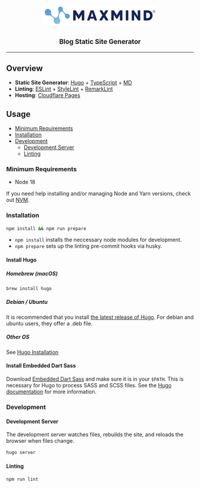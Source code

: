 <h2 align="center">
  <img
    alt="MaxMind"
    src="./assets/maxmind-logo.svg"
    width="300"
  />
  <br/>
  <br/>
  <small>Blog Static Site Generator</small>
</h3>

---

## Overview

- **Static Site Generator**: [Hugo](https://gohugo.io/) +
  [TypeScript](https://www.typescriptlang.org/) +
  [MD](https://www.markdownguide.org/)
- **Linting**: [ESLint](https://eslint.org/) +
  [StyleLint](https://stylelint.io/) +
  [RemarkLint](https://github.com/remarkjs/remark-lint)
- **Hosting**: [Cloudflare Pages](https://pages.cloudflare.com/)

## Usage

- [Minimum Requirements](#minimum-requirements)
- [Installation](#installation)
- [Development](#development)
  - [Development Server](#development-server)
  - [Linting](#linting)

### Minimum Requirements

- Node 18

If you need help installing and/or managing Node and Yarn versions, check out [NVM](https://github.com/nvm-sh/nvm).

### Installation

```sh
npm install && npm run prepare
```

- `npm install` installs the neccessary node modules for development.
- `npm prepare` sets up the linting pre-commit hooks via husky.

#### Install Hugo

##### Homebrew (macOS)

```sh
brew install hugo
```

##### Debian / Ubuntu

It is recommended that you install [the latest release of Hugo](https://github.com/gohugoio/hugo/releases/latest).
For debian and ubuntu users, they offer a .deb file.

##### Other OS

See [Hugo Installation](https://gohugo.io/getting-started/installing/)

#### Install Embedded Dart Sass

Download [Embedded Dart Sass](https://github.com/sass/dart-sass-embedded/releases)
and make sure it is in your `$PATH`. This is necessary for Hugo to process SASS
and SCSS files. See the [Hugo documentation](https://gohugo.io/hugo-pipes/scss-sass/)
for more information.

### Development

#### Development Server

The development server watches files, rebuilds the site, and reloads the browser
when files change.

```sh
hugo server
```

#### Linting

```sh
npm run lint
```
